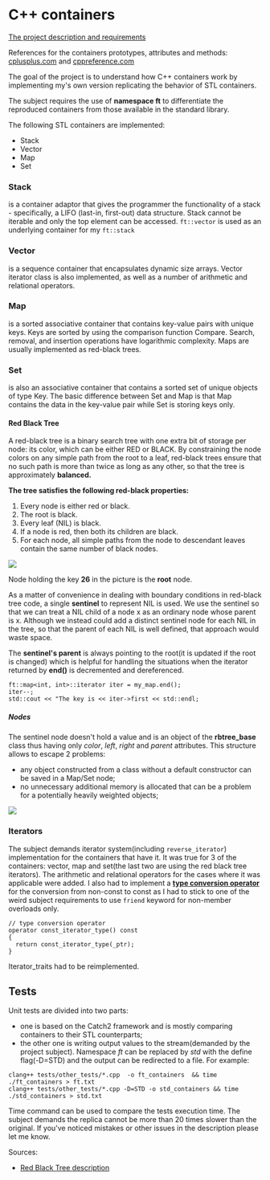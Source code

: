 # C++ containers

[The project description and requirements](docs/containers_subject.pdf)

References for the containers prototypes, attributes and methods: [cplusplus.com](https://www.cplusplus.com/) and [cppreference.com](https://en.cppreference.com/w/)

The goal of the project is to understand how C++ containers work by implementing my's own version replicating the behavior of STL containers.

The subject requires the use of **namespace ft** to differentiate the reproduced containers from those available in the standard library.


The following STL containers are implemented:
- Stack
- Vector
- Map
- Set


### Stack
  is a container adaptor that gives the programmer the functionality of a stack - specifically, a LIFO (last-in, first-out) data structure.
Stack cannot be iterable and only the top element can be accessed.
```ft::vector``` is used as an underlying container for my ```ft::stack```

### Vector
  is a sequence container that encapsulates dynamic size arrays.
Vector iterator class is also implemented, as well as a number of arithmetic and relational operators.

### Map
  is a sorted associative container that contains key-value pairs with unique keys. Keys are sorted by using the comparison function Compare. Search, removal, and insertion operations have logarithmic complexity. Maps are usually implemented as red-black trees.

### Set
  is also an associative container that contains a sorted set of unique objects of type Key.
The basic difference between Set and Map is that Map contains the data in the key-value pair while Set is storing keys only.

 #### Red Black Tree
A red-black tree is a binary search tree with one extra bit of storage per node: its
color, which can be either RED or BLACK. By constraining the node colors on any
simple path from the root to a leaf, red-black trees ensure that no such path is more
than twice as long as any other, so that the tree is approximately **balanced.**

**The tree satisfies the following red-black properties:**
1. Every node is either red or black.
2. The root is black.
3. Every leaf (NIL) is black.
4. If a node is red, then both its children are black.
5. For each node, all simple paths from the node to descendant leaves contain the
same number of black nodes.

  ![](docs/images/red_black_tree.png)
  
Node holding the key **26** in the picture is the **root** node.

As a matter of convenience in dealing with boundary conditions in red-black
tree code, a single **sentinel** to represent NIL is used.
We use the sentinel so that we can treat a NIL child of a node x as an ordinary
node whose parent is x. Although we instead could add a distinct sentinel node
for each NIL in the tree, so that the parent of each NIL is well defined, that approach would waste space.

The **sentinel's parent** is always pointing to the root(it is updated if the root is changed) which is helpful for handling the situations
when the iterator returned by **end()** is decremented and dereferenced.
```
ft::map<int, int>::iterator iter = my_map.end();
iter--;
std::cout << "The key is << iter->first << std::endl;
```
##### Nodes
The sentinel node doesn't hold a value and is an object of the **rbtree_base** class thus having only _color_, _left_, _right_ and _parent_ attributes.
This structure allows to escape 2 problems: 
- any object constructed from a class without a default constructor can be saved in a Map/Set node;
- no unnecessary additional memory is allocated that can be a problem for a potentially heavily weighted objects;

![](docs/images/red_black_tree_nodes.png)

### Iterators
The subject demands iterator system(including ```reverse_iterator```) implementation for the containers that have it. It was true for 3 of the containers: vector, map and set(the last two are using the red black tree iterators). The arithmetic and relational operators for the cases where it was applicable were added.
I also had to implement a [**type conversion operator**](https://en.cppreference.com/w/cpp/language/cast_operator) for the conversion from non-const to const as I had to stick to one of the weird subject requirements to use ```friend``` keyword for non-member overloads only.
```
// type conversion operator
operator const_iterator_type() const
{
  return const_iterator_type(_ptr);
}
```
  Iterator_traits had to be reimplemented.
 
## Tests

Unit tests are divided into two parts:
- one is based on the Catch2 framework and is mostly comparing containers to their STL counterparts;
- the other one is writing output values to the stream(demanded by the project subject).
Namespace _ft_ can be replaced by _std_ with the define flag(-D=STD) and the output can be redirected to a file.
For example:
```
clang++ tests/other_tests/*.cpp  -o ft_containers  && time ./ft_containers > ft.txt
clang++ tests/other_tests/*.cpp -D=STD -o std_containers && time ./std_containers > std.txt
```
Time command can be used to compare the tests execution time. The subject demands the replica cannot be more than 20 times slower than the original.
If you've noticed mistakes or other issues in the description please let me know.



Sources:
- [Red Black Tree description](https://edutechlearners.com/download/Introduction_to_algorithms-3rd%20Edition.pdf)
